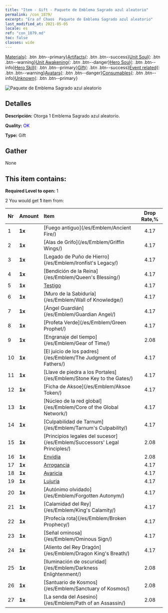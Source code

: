 ```yaml
---
title: "Item - Gift - Paquete de Emblema Sagrado azul aleatorio"
permalink: /con_1879/
excerpt: "Era of Chaos  Paquete de Emblema Sagrado azul aleatorio"
last_modified_at: 2021-05-05
locale: es
ref: "con_1879.md"
toc: false
classes: wide
---
```

 [Materials](/ItemsES/){: .btn .btn--primary}[Artifacts](/ItemsES/Artifacts/){: .btn .btn--success}[Unit Soul](/ItemsES/UnitSoul/){: .btn .btn--warning}[Unit Awakening](/ItemsES/UnitAwakening/){: .btn .btn--danger}[Hero Soul](/ItemsES/HeroSoul/){: .btn .btn--info}[Hero Skill](/ItemsES/HeroSkill/){: .btn .btn--primary}[Gift](/ItemsES/Gift/){: .btn .btn--success}[Event related](/ItemsES/Events/){: .btn .btn--warning}[Avatars](/ItemsES/Avatars/){: .btn .btn--danger}[Consumables](/ItemsES/Consumables/){: .btn .btn--info}[Unknown](/ItemsES/Unknown/){: .btn .btn--primary}

 ![Paquete de Emblema Sagrado azul aleatorio](/images/t/i_907502.png)

## Detalles
 **Descripción:** Otorga 1 Emblema Sagrado azul aleatorio.

 **Quality:** <span style="color: #0000CD">OK</span>

 **Type:** Gift

## Gather

  None

## This item contains:

 **Required Level to open:** 1

 2 You would get **1** item  from:

  | Nr | Amount |     Item    | Drop Rate,% |
  |:---|:-------|:------------|:---------:|
  | 1 |  **1x** | [Fuego antiguo](/es/Emblem/Ancient Fire/) | 4.17 | 
  | 2 |  **1x** | [Alas de Grifo](/es/Emblem/Griffin Wings/) | 4.17 | 
  | 3 |  **1x** | [Legado de Puño de Hierro](/es/Emblem/Ironfist's Legacy/) | 4.17 | 
  | 4 |  **1x** | [Bendición de la Reina](/es/Emblem/Queen's Blessing/) | 4.17 | 
  | 5 |  **1x** | [Testigo](/es/Emblem/Witness/) | 4.17 | 
  | 6 |  **1x** | [Muro de la Sabiduría](/es/Emblem/Wall of Knowledge/) | 4.17 | 
  | 7 |  **1x** | [Ángel Guardián](/es/Emblem/Guardian Angel/) | 4.17 | 
  | 8 |  **1x** | [Profeta Verde](/es/Emblem/Green Prophet/) | 4.17 | 
  | 9 |  **1x** | [Engranaje del tiempo](/es/Emblem/Gear of Time/) | 2.08 | 
  | 10 |  **1x** | [El juicio de los padres](/es/Emblem/The Judgment of Fathers/) | 4.17 | 
  | 11 |  **1x** | [Llave de piedra a los Portales](/es/Emblem/Stone Key to the Gates/) | 4.17 | 
  | 12 |  **1x** | [Ficha de Aksoe](/es/Emblem/Aksoe Token/) | 4.17 | 
  | 13 |  **1x** | [Núcleo de la red global](/es/Emblem/Core of the Global Network/) | 4.17 | 
  | 14 |  **1x** | [Culpabilidad de Tarnum](/es/Emblem/Tarnum's Culpability/) | 4.17 | 
  | 15 |  **1x** | [Principios legales del sucesor](/es/Emblem/Successors' Legal Principles/) | 2.08 | 
  | 16 |  **1x** | [Envidia](/es/Emblem/Jealousy/) | 2.08 | 
  | 17 |  **1x** | [Arrogancia](/es/Emblem/Arrogance/) | 4.17 | 
  | 18 |  **1x** | [Avaricia](/es/Emblem/Greed/) | 4.17 | 
  | 19 |  **1x** | [Lujuria](/es/Emblem/Lust/) | 4.17 | 
  | 20 |  **1x** | [Autónimo olvidado](/es/Emblem/Forgotten Autonym/) | 4.17 | 
  | 21 |  **1x** | [Calamidad del Rey](/es/Emblem/King's Calamity/) | 4.17 | 
  | 22 |  **1x** | [Profecía rota](/es/Emblem/Broken Prophecy/) | 4.17 | 
  | 23 |  **1x** | [Señal ominosa](/es/Emblem/Ominous Sign/) | 4.17 | 
  | 24 |  **1x** | [Aliento del Rey Dragón](/es/Emblem/Dragon King's Breath/) | 4.17 | 
  | 25 |  **1x** | [Iluminación de oscuridad](/es/Emblem/Darkness Enlightenment/) | 2.08 | 
  | 26 |  **1x** | [Santuario de Kosmos](/es/Emblem/Sanctuary of Kosmos/) | 2.08 | 
  | 27 |  **1x** | [La senda del Asesino](/es/Emblem/Path of an Assassin/) | 2.08 | 
